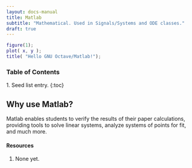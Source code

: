 ```yaml
---
layout: docs-manual
title: Matlab 
subtitle: "Mathematical. Used in Signals/Systems and ODE classes."
draft: true 
---
```


```m
figure(1);
plot( x, y );
title( "Hello GNU Octave/Matlab!");
```

<h3>Table of Contents</h3>
1. Seed list entry.
{:toc}

## Why use Matlab?

Matlab enables students to verify the results of their paper calculations, providing tools to solve linear systems, analyze systems of points for fit, and much more.

#### Resources
1. None yet.
